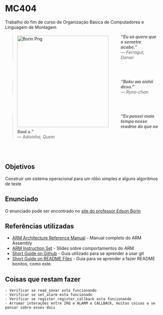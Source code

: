 

# MC404
Trabalho do fim de curso de Organização Básica de Computadores e Linguagem de Montagem

 <img align = "left" src= https://www.ic.unicamp.br/~edson/disciplinas/mc404/2017-2s/abef/labs/trab02/files/pilha_de_sw.png width="300" height="300"  hspace="40" vspace="5" alt="Borin Png">

> ***“Eu só quero que o semetre acabe.”** <br /> ― Ferragut, Daniel*

<br />
<br />

> ***“Boku wa oishii desu.”** <br /> ― Ryoo-chan*
<br />
<br />

> ***“Eu passei mais tempo nesse readme do que no Soul.s.”** <br /> ― Adivinha, Quem*
<br />
<br />

## Objetivos
Construir um sistema operacional para um rôbo simples e alguns algoritmos de teste

## Enunciado
O enunciado pode ser encontrado no [site do professor Edson Borin](https://www.ic.unicamp.br/~edson/disciplinas/mc404/2017-2s/abef/labs/trab02/trab02.html)

## Referências utilizadas
* [ARM Architecture Reference Manual](http://www.altera.com/literature/third-party/archives/ddi0100e_arm_arm.pdf) - Manual completo do ARM Assembly
* [ARM Instruction Set](http://simplemachines.it/doc/arm_inst.pdf) - Slides sobre comportamentos do ARM
* [Short Guide on Github](https://github.com/mrtheduts/readmegit) - Guia utilizado para se aprender a usar git
* [Short Guide on README Files](https://gist.github.com/PurpleBooth/109311bb0361f32d87a2#file-readme-template-md) - Guia para se aprender a fazer README bonitos, como este.


## Coisas que restam fazer
	- Verificar se read_sonar esta funcionando
	- Verificar se set_alarm esta funcionado
	- Verificar se register_register_callback esta funcionando
	- Arrumar interações entre IRQ e ALARM e CALLBACK, muitas coisas a se pensar sobre esses dois
